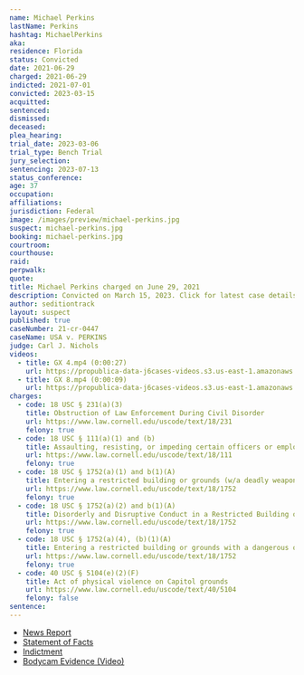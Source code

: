 ```yaml
---
name: Michael Perkins
lastName: Perkins
hashtag: MichaelPerkins
aka:
residence: Florida
status: Convicted
date: 2021-06-29
charged: 2021-06-29
indicted: 2021-07-01
convicted: 2023-03-15
acquitted:
sentenced:
dismissed:
deceased:
plea_hearing:
trial_date: 2023-03-06
trial_type: Bench Trial
jury_selection:
sentencing: 2023-07-13
status_conference:
age: 37
occupation:
affiliations:
jurisdiction: Federal
image: /images/preview/michael-perkins.jpg
suspect: michael-perkins.jpg
booking: michael-perkins.jpg
courtroom:
courthouse:
raid:
perpwalk:
quote:
title: Michael Perkins charged on June 29, 2021
description: Convicted on March 15, 2023. Click for latest case details.
author: seditiontrack
layout: suspect
published: true
caseNumber: 21-cr-0447
caseName: USA v. PERKINS
judge: Carl J. Nichols
videos:
  - title: GX 4.mp4 (0:00:27)
    url: https://propublica-data-j6cases-videos.s3.us-east-1.amazonaws.com/84aeac70ce2b013960702cde48001122.mp4
  - title: GX 8.mp4 (0:00:09)
    url: https://propublica-data-j6cases-videos.s3.us-east-1.amazonaws.com/891345a0ce2b013960702cde48001122.mp4
charges:
  - code: 18 USC § 231(a)(3)
    title: Obstruction of Law Enforcement During Civil Disorder
    url: https://www.law.cornell.edu/uscode/text/18/231
    felony: true
  - code: 18 USC § 111(a)(1) and (b)
    title: Assaulting, resisting, or impeding certain officers or employees (using a deadly or dangerous weapon)
    url: https://www.law.cornell.edu/uscode/text/18/111
    felony: true
  - code: 18 USC § 1752(a)(1) and b(1)(A)
    title: Entering a restricted building or grounds (w/a deadly weapon)
    url: https://www.law.cornell.edu/uscode/text/18/1752
    felony: true
  - code: 18 USC § 1752(a)(2) and b(1)(A)
    title: Disorderly and Disruptive Conduct in a Restricted Building or Grounds (w/a deadly weapon)
    url: https://www.law.cornell.edu/uscode/text/18/1752
    felony: true
  - code: 18 USC § 1752(a)(4), (b)(1)(A)
    title: Entering a restricted building or grounds with a dangerous or deadly weapon
    url: https://www.law.cornell.edu/uscode/text/18/1752
    felony: true
  - code: 40 USC § 5104(e)(2)(F)
    title: Act of physical violence on Capitol grounds
    url: https://www.law.cornell.edu/uscode/text/40/5104
    felony: false
sentence:
---
```


- [News Report](https://www.wfla.com/news/polk-county/polk-county-emt-among-arrests-linked-to-jan-6-capitol-riot/)
- [Statement of Facts](https://www.justice.gov/usao-dc/case-multi-defendant/file/1410336/download)
- [Indictment](https://storage.courtlistener.com/recap/gov.uscourts.dcd.233018/gov.uscourts.dcd.233018.116.0_2.pdf)
- [Bodycam Evidence (Video)](https://twitter.com/ryanjreilly/status/1414641655110639616)
